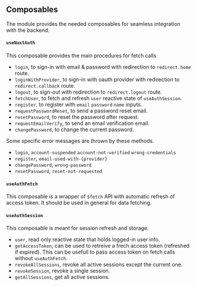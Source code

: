 ## Composables

The module provides the needed composables for seamless integration with the backend.

#### `useNuxtAuth`

This composable provides the main procedures for fetch calls

- `login`, to sign-in with email & password with redirection to `redirect.home` route.
- `loginWithProvider`, to sign-in with oauth provider with redirection to `redirect.callback` route.
- `logout`, to sign-out with redirection to `redirect.logout` route.
- `fetchUser`, to fetch and refresh `user` reactive state of `useAuthSession`.
- `register`, to register with `email` `password` `name` inputs.
- `requestPasswordReset`, to send a password reset email.
- `resetPassword`, to reset the password after request.
- `requestEmailVerify`, to send an email verification email.
- `changePassword`, to change the current password.

Some specific error messages are thrown by these methods.

- `login`, `account-suspended` `account-not-verified` `wrong-credentials`
- `register`, `email-used-with-{provider}`
- `changePassword`, `wrong-password`
- `resetPassword`, `reset-not-requested`

#### `useAuthFetch`

This composable is a wrapper of `$fetch` API with automatic refresh of access token. It should be used in general for data fetching.

#### `useAuthSession`

This composable is meant for session refresh and storage.

- `user`, read only reactive state that holds logged-in user info.
- `getAccessToken`, can be used to retreive a frech access token (refreshed if expired). This can be usefull to pass access token on fetch calls without `useAuthFetch`.
- `revokeAllSessions`, revoke all active sessions except the current one.
- `revokeSession`, revoke a single session.
- `getAllSessions`, get all active sessions.
